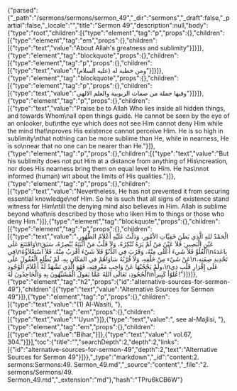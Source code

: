 {"parsed":{"_path":"/sermons/sermons/sermon_49","_dir":"sermons","_draft":false,"_partial":false,"_locale":"","title":"Sermon 49","description":null,"body":{"type":"root","children":[{"type":"element","tag":"p","props":{},"children":[{"type":"element","tag":"em","props":{},"children":[{"type":"text","value":"About Allah's greatness and sublimity"}]}]},{"type":"element","tag":"blockquote","props":{},"children":[{"type":"element","tag":"p","props":{},"children":[{"type":"text","value":"ومن خطبة له (عليه السلام)"}]}]},{"type":"element","tag":"blockquote","props":{},"children":[{"type":"element","tag":"p","props":{},"children":[{"type":"text","value":"وفيها جملة من صفات الربوبية والعلم الالهي"}]}]},{"type":"element","tag":"p","props":{},"children":[{"type":"text","value":"Praise be to Allah Who lies inside all hidden things, and towards Whom\nall open things guide. He cannot be seen by the eye of an onlooker, but\nthe eye which does not see Him cannot deny Him while the mind that\nproves His existence cannot perceive Him. He is so high in sublimity\nthat nothing can be more sublime than He, while in nearness, He is so\nnear that no one can be nearer than He."}]},{"type":"element","tag":"p","props":{},"children":[{"type":"text","value":"But his sublimity does not put Him at a distance from anything of His\ncreation, nor does His nearness bring them on equal level to Him. He has\nnot informed (human) wit about the limits of His qualities."}]},{"type":"element","tag":"p","props":{},"children":[{"type":"text","value":"Nevertheless, He has not prevented it from securing essential knowledge\nof Him. So he is such that all signs of existence stand witness for Him\ntill the denying mind also believes in Him. Allah is sublime beyond what\nis described by those who liken Him to things or those who deny Him."}]},{"type":"element","tag":"blockquote","props":{},"children":[{"type":"element","tag":"p","props":{},"children":[{"type":"text","value":"الْحَمْدُ للهِ الَّذِي بَطَنَ خَفِيَّاتِ الاْمُورِ، وَدَلَّتْ عَلَيْهِ أَعْلاَمُ الظُّهُورِ، وَامْتَنَعَ عَلَى\nعَيْنِ الْبَصِيرِ; فَلاَ عَيْنُ مَنْ لَمْ يَرَهُ تُنْكِرُهُ، وَلاَ قَلْبُ مَنْ أَثْبَتَهُ يُبْصِرُهُ، سَبَقَ فِي\nالْعُلُوِّ فَلاَ شَيءَ أَعْلَى مِنْهُ، وَقَرُبَ فِي الدُّنُوِّ فَلاَ شَيْءَ أَقْرَبُ مِنْهُ، فَلاَ اسْتِعْلاَؤُهُ\nبِاعَدَهُ عَنْ شَيْء مِنْ خَلْقِهِ، وَلاَ قُرْبُهُ سَاوَاهُمْ في المَكَانِ بِهِ، لَمْ يُطْلِعِ الْعُقُولَ عَلَى\nتَحْدِيدِ صِفَتِهِ، ولَمْ يَحْجُبْهَا عَنْ وَاجِبِ مَعْرِفِتِهِ، فَهُوَ الَّذِي تَشْهَدُ لَهُ أَعْلاَمُ الْوُجُودِ،\nعَلَى إِقْرَارِ قَلْبِ ذِي الْجُحُودِ، تَعَالَى اللهُ عَمَّا يَقولُ الْمُشَبِّهُونَ بِهِ وَالْجَاحِدُونَ لَهُ\nعُلوّاً كَبِيراً!"}]}]},{"type":"element","tag":"h2","props":{"id":"alternative-sources-for-sermon-49"},"children":[{"type":"text","value":"Alternative Sources for Sermon 49"}]},{"type":"element","tag":"p","props":{},"children":[{"type":"text","value":"(1) Al-Wasiti, "},{"type":"element","tag":"em","props":{},"children":[{"type":"text","value":"'Uyun"}]},{"type":"text","value":", see al-Majlisi, "},{"type":"element","tag":"em","props":{},"children":[{"type":"text","value":"Bihar,"}]},{"type":"text","value":" vol.67, 304."}]}],"toc":{"title":"","searchDepth":2,"depth":2,"links":[{"id":"alternative-sources-for-sermon-49","depth":2,"text":"Alternative Sources for Sermon 49"}]}},"_type":"markdown","_id":"content:2. sermons:Sermons:49. Sermon_49.md","_source":"content","_file":"2. sermons/Sermons/49. Sermon_49.md","_extension":"md"},"hash":"TPru6kCB6W"}